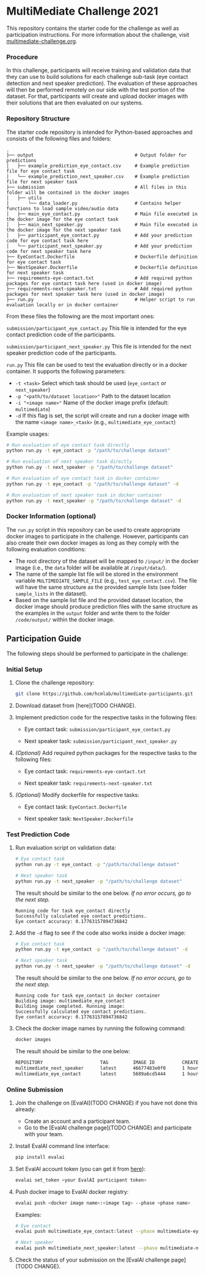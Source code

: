 # MultiMediate Challenge 2021

This repository contains the starter code for the challenge as well as participation instructions. For more information about the challenge,
visit [multimediate-challenge.org](https://multimediate-challenge.org).

### Procedure

In this challenge, participants will receive training and validation data that they can use to build solutions for each challenge sub-task (eye contact detection and
next speaker prediction). The evaluation of these approaches will then be performed remotely on our side with the test portion of the dataset. 
For that, participants will create and upload docker images with their solutions that are then evaluated on our systems.

### Repository Structure

The starter code repository is intended for Python-based approaches and consists of the following files and folders:

```
.
├── output                                     # Output folder for predictions
│   ├── example_prediction_eye_contact.csv     # Example prediction file for eye contact task
│   └── example_prediction_next_speaker.csv    # Example prediction file for next speaker task
├── submission                                 # All files in this folder will be contained in the docker images
│   ├── utils
|       └── data_loader.py                     # Contains helper functions to load sample video/audio data
│   ├── main_eye_contact.py                    # Main file executed in the docker image for the eye contact task
│   ├── main_next_speaker.py                   # Main file executed in the docker image for the next speaker task
│   ├── participant_eye_contact.py             # Add your prediction code for eye contact task here
│   └── participant_next_speaker.py            # Add your prediction code for next speaker task here
├── EyeContact.Dockerfile                      # Dockerfile definition for eye contact task
├── NextSpeaker.Dockerfile                     # Dockerfile definition for next speaker task 
├── requirements-eye-contact.txt               # Add required python packages for eye contact task here (used in docker image)
├── requirements-next-speaker.txt              # Add required python packages for next speaker task here (used in docker image)
├── run.py                                     # Helper script to run evaluation locally or in docker container

```

From these files the following are the most important ones:

`submission/participant_eye_contact.py` This file is intended for the eye contact prediction code of the participants.

`submission/participant_next_speaker.py` This file is intended for the next speaker prediction code of the participants.

`run.py` This file can be used to test the evaluation directly or in a docker container. 
It supports the following parameters:
* `-t <task>` Select which task should be used (`eye_contact` or `next_speaker`)
* `-p "<path/to/dataset location>"` Path to the dataset location
* `-i "<image name>"` Name of the docker image prefix (default: `multimediate`)
* `-d` If this flag is set, the script will create and run a docker image with the name `<image name>_<task>` (e.g., `multimediate_eye_contact`)

Example usages:
```bash
# Run evaluation of eye contact task directly
python run.py -t eye_contact -p "/path/to/challenge dataset"

# Run evaluation of next speaker task directly
python run.py -t next_speaker -p "/path/to/challenge dataset"

# Run evaluation of eye contact task in docker container
python run.py -t eye_contact -p "/path/to/challenge dataset" -d

# Run evaluation of next speaker task in docker container
python run.py -t next_speaker -p "/path/to/challenge dataset" -d
```

### Docker Information (optional)
The `run.py` script in this repository can be used to create appropriate docker images to participate in the challenge.
However, participants can also create their own docker images as long as they comply with the following evaluation conditions:

* The root directory of the dataset will be mapped to `/input/` in the docker image (i.e., the `data` folder will be available at `/input/data/`).
* The name of the sample list file will be stored in the environment variable `MULTIMEDIATE_SAMPLE_FILE` (e.g., `test_eye_contact.csv`). The file will have the same structure as the provided sample lists (see folder `sample_lists` in the dataset).
* Based on the sample list file and the provided dataset location, the docker image should produce prediction files with the same structure as the examples in the `output` folder and write them to the folder `/code/output/` within the docker image.

## Participation Guide

The following steps should be performed to participate in the challenge:

### Initial Setup

1. Clone the challenge repository:
   
   ```bash
   git clone https://github.com/hcmlab/multimediate-participants.git
   ```

1. Download dataset from [here](TODO CHANGE).

1. Implement prediction code for the respective tasks in the following files:
   
   * Eye contact task: `submission/participant_eye_contact.py`
   
   * Next speaker task: `submission/participant_next_speaker.py`

1. _(Optional)_ Add required python packages for the respective tasks to the following files:

   * Eye contact task: `requirements-eye-contact.txt`
   
   * Next speaker task: `requirements-next-speaker.txt`

1. _(Optional)_ Modify dockerfile for respective tasks:

   * Eye contact task: `EyeContact.Dockerfile`
   
   * Next speaker task: `NextSpeaker.Dockerfile`

### Test Prediction Code
1. Run evaluation script on validation data:
   
   ```bash
   # Eye contact task
   python run.py -t eye_contact -p "/path/to/challenge dataset"
   
   # Next speaker task
   python run.py -t next_speaker -p "/path/to/challenge dataset"
   ```
   
   The result should be similar to the one below. _If no error occurs, go to the next step._

   ```
   Running code for task eye_contact directly
   Successfully calculated eye contact predictions.
   Eye contact accuracy: 0.17763157894736842
   ```

1. Add the `-d` flag to see if the code also works inside a docker image:

   ```bash
   # Eye contact task
   python run.py -t eye_contact -p "/path/to/challenge dataset" -d
   
   # Next speaker task
   python run.py -t next_speaker -p "/path/to/challenge dataset" -d
   ```
   
   The result should be similar to the one below. _If no error occurs, go to the next step._

   ```
   Running code for task eye_contact in docker container
   Building image: multimediate_eye_contact
   Building image completed. Running image:
   Successfully calculated eye contact predictions. 
   Eye contact accuracy: 0.17763157894736842
   ```
   
1. Check the docker image names by running the following command:

   ```bash
   docker images
   ```
   
   The result should be similar to the one below:
   
   ```bash
   REPOSITORY                     TAG         IMAGE ID          CREATED          SIZE
   multimediate_next_speaker      latest      46677483e0f0      1 hours ago      833MB
   multimediate_eye_contact       latest      5689a6cd5444      1 hours ago      833MB
   ```


### Online Submission

1. Join the challenge on [EvalAI](TODO CHANGE) if you have not done this already:
    * Create an account and a participant team.
    * Go to the [EvalAI challenge page](TODO CHANGE) and participate with your team.

1. Install EvalAI command line interface:

   ```bash
   pip install evalai
   ```

1. Set EvalAI account token (you can get it from [here](https://eval.ai/web/profile)):

   ```bash
   evalai set_token <your EvalAI participant token>
   ```

1. Push docker image to EvalAI docker registry:

   ```bash
   evalai push <docker image name>:<image tag> --phase <phase name>
   ```
   
   Examples:
   
   ```bash
   # Eye contact
   evalai push multimediate_eye_contact:latest --phase multimediate-eye-contact-501
   
   # Next speaker
   evalai push multimediate_next_speaker:latest --phase multimediate-next-speaker-501
   ```

1. Check the status of your submission on the [EvalAI challenge page](TODO CHANGE).